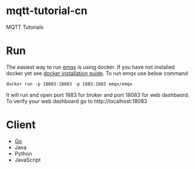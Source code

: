 # mqtt-tutorial-cn
MQTT Tutorials 
# Run
The easiest way to run [emqx](https://hub.docker.com/r/emqx/emqx) is using docker. If you have not installed docker yet see [docker installation guide](https://docs.docker.com/install/). To run emqx use below command
```
docker run -p 18083:18083 -p 1883:1883 emqx/emqx
```
It will run and open port 1883 for broker and port 18083 for web dashbaord. To verify your web dashboard go to http://localhost:18083

# Client
* [Go](./golang.md)
* Java
* Python
* JavaScript
